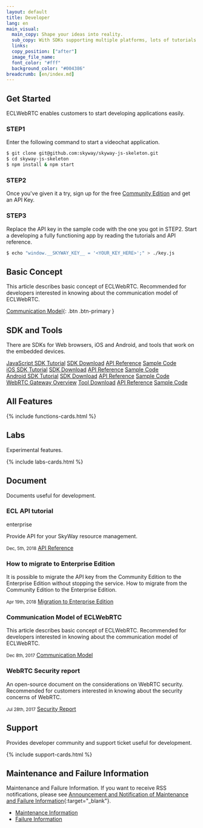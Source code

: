 ```yaml
---
layout: default
title: Developer
lang: en
main_visual:
  main_copy: Shape your ideas into reality.
  sub_copy: With SDKs supporting multiple platforms, lots of tutorials and sample code, ECLWebRTC can help you materialize your ideas.
  links: 
  copy_position: ["after"]
  image_file_name: 
  font_color: "#fff"
  background_color: "#004386"
breadcrumb: [en/index.md]
---
```


## Get Started

ECLWebRTC enables customers to start developing applications easily.

### STEP1

Enter the following command to start a videochat application.

```sh
$ git clone git@github.com:skyway/skyway-js-skeleton.git
$ cd skyway-js-skeleton
$ npm install & npm start
```

### STEP2

Once you've given it a try, sign up for the free [Community Edition](https://console-webrtc-free.ecl.ntt.com/users/registration) and get an API Key.

### STEP3

Replace the API key in the sample code with the one you got in STEP2.
Start a developing a fully functioning app by reading the tutorials and API reference.

```sh
$ echo "window.__SKYWAY_KEY__ = '<YOUR_KEY_HERE>';" > ./key.js
```

## Basic Concept

This article describes basic concept of ECLWebRTC. Recommended for developers interested in knowing about the communication model of ECLWebRTC.

[Communication Model](./communication-model.html){: .btn .btn-primary }

## SDK and Tools

There are SDKs for Web browsers, iOS and Android, and tools that work on the embedded devices.

<div id="sdk-div" class="row row-for-slim-card">
    <div class="col-6 col-md-3">
        <div class="list-group">
            <a href="./js-sdk.html" class="list-group-item active list-head">
                <i class="fa fa-television fa-fw" aria-hidden="true"></i>
                <span>JavaScript SDK</span>
            </a>
            <a href="./js-tutorial.html" class="list-group-item list-group-item-action">Tutorial</a>
            <a href="./js-sdk.html#sdkdownload" class="list-group-item list-group-item-action">SDK Download</a>
            <a href="./js-reference/" class="list-group-item list-group-item-action">API Reference</a>
            <a href="https://github.com/skyway/skyway-js-sdk/tree/master/examples/" class="list-group-item list-group-item-action" target="_blank">Sample Code</a>
        </div>
    </div>
    <div class="col-6 col-md-3">
        <div class="list-group">
            <a href="./ios-sdk.html" class="list-group-item active list-head">
                <i class="fa fa-apple fa-fw fa-3x" aria-hidden="true"></i>
                <span>iOS SDK</span>
            </a>
            <a href="./ios-tutorial.html" class="list-group-item list-group-item-action">Tutorial</a>
            <a href="./ios-sdk.html#sdkdownload" class="list-group-item list-group-item-action">SDK Download</a>
            <a href="./ios-reference/" class="list-group-item list-group-item-action">API Reference</a>
            <a href="https://github.com/skyway/skyway-ios-sdk/tree/master/examples/" class="list-group-item list-group-item-action" target="_blank">Sample Code</a>
        </div>
    </div>
    <div class="col-6 col-md-3">
        <div class="list-group">
            <a href="./android-sdk.html" class="list-group-item active list-head">
                <i class="fa fa-android fa-fw fa-3x" aria-hidden="true"></i>
                <span>Android SDK</span>
            </a>
            <a href="./android-tutorial.html" class="list-group-item list-group-item-action">Tutorial</a>
            <a href="./android-sdk.html#sdkdownload" class="list-group-item list-group-item-action">SDK Download</a>
            <a href="./android-reference/" class="list-group-item list-group-item-action">API Reference</a>
            <a href="https://github.com/skyway/skyway-android-sdk/tree/master/examples/" class="list-group-item list-group-item-action" target="_blank">Sample Code</a>
        </div>
    </div>
    <div class="col-6 col-md-3">
        <div class="list-group">
            <a href="https://github.com/skyway/skyway-webrtc-gateway/" class="list-group-item active list-head" target="_blank">
                <i class="fa fa-microchip fa-fw fa-3x" aria-hidden="true"></i>
                <span>WebRTC Gateway</span>
            </a>
            <a href="https://github.com/skyway/skyway-webrtc-gateway/blob/master/README-en.md" class="list-group-item list-group-item-action" target="_blank">Overview</a>
            <a href="https://github.com/skyway/skyway-webrtc-gateway/releases/latest" class="list-group-item list-group-item-action" target="_blank">Tool Download</a>
            <a href="http://35.200.46.204/" class="list-group-item list-group-item-action" target="_blank">API Reference</a>
            <a href="https://github.com/skyway/skyway-webrtc-gateway/tree/master/samples" class="list-group-item list-group-item-action" target="_blank">Sample Code</a>
        </div>
    </div>
</div>

## All Features

{% include functions-cards.html %}

## Labs

Experimental features.

{% include labs-cards.html %}

## Document

Documents useful for development.

<div id="docs-div" class="row row-for-slim-card">
    <div class="col-12 col-sm-6 col-lg-4">
        <div class="card">
            <div class="card-body">
                <h3 class="card-title">ECL API tutorial</h3>
                <p>
                    <span class="badge badge-enterprise">enterprise</span>
                </p>
                <p class="card-text">Provide API for your SkyWay resource management.</p>
                <small class="text-muted">Dec, 5th, 2018</small>
                <a href="./ecl-api.html" class="btn btn-outline-primary">API Reference</a>
            </div>
        </div>
    </div>   
    <div class="col-12 col-sm-6 col-lg-4">
        <div class="card">
            <div class="card-body">
                <h3 class="card-title">How to migrate to Enterprise Edition</h3>
                <p class="card-text">It is possible to migrate the API key from the Community Edition to the Enterprise Edition without stopping the service. How to migrate from the Community Edition to the Enterprise Edition.</p>
                <small class="text-muted">Apr 19th, 2018</small>
                <a href="./migration.html" class="btn btn-outline-primary">Migration to Enterprise Edition</a>
            </div>
        </div>
    </div>
    <div class="col-12 col-md-6 col-lg-4">
        <div class="card">
            <div class="card-body">
                <h3 class="card-title">Communication Model of ECLWebRTC</h3>
                <p class="card-text">This article describes basic concept of ECLWebRTC. Recommended for developers interested in knowing about the communication model of ECLWebRTC.</p>
                <small class="text-muted">Dec 8th, 2017</small>
                <a href="./communication-model.html" class="btn btn-outline-primary">Communication Model</a>
            </div>
        </div>
    </div>
    <div class="col-12 col-md-6 col-lg-4">
        <div class="card">
            <div class="card-body">
                <h3 class="card-title">WebRTC Security report</h3>
                <p class="card-text">An open-source document on the considerations on WebRTC security. Recommended for customers interested in knowing about the security concerns of WebRTC.</p>
                <small class="text-muted">Jul 28th, 2017</small>
                <a href="http://webrtc-security.github.io/index.html" target="_blank" class="btn btn-outline-primary">Security Report</a>
            </div>
        </div>
    </div>
</div>

## Support

Provides developer community and support ticket useful for development.

{% include support-cards.html %}

## Maintenance and Failure Information

Maintenance and Failure Information.
If you want to receive RSS notifications, please see [Announcement and Notification of Maintenance and Failure Information](https://support.skyway.io/hc/en-us/articles/236195548){:target="_blank"}.



<div class="card">
  <div class="card-header">
    <ul class="nav nav-tabs card-header-tabs">
      <li class="nav-item">
        <a class="nav-link active" data-toggle="tab" href="#maintenance" role="tab">Maintenance Information</a>
      </li>
      <li class="nav-item">
        <a class="nav-link" data-toggle="tab" href="#failure" role="tab">Failure Information</a>
      </li>
    </ul>
  </div>
  <div class="card-body">
    <div class="tab-content">
      <div class="tab-pane active" id="maintenance" role="tabpanel"> 
      </div>
      <div class="tab-pane" id="failure" role="tabpanel">
      </div>
    </div>
  </div>
</div>

<script>
$(function() {
  'use strict';

  // AJAXでZendeskのお知らせを取得して表示

  // JSON取得
  $.getJSON(CONST.JSON_URL_MAINTENANCE).done(function(data) {
    updateNews(data, 'maintenance', CONST.ZENDESK_URL_MAINTENANCE);
  }).fail(function(data) {
    console.log('xhr failed');
  });

  $.getJSON(CONST.JSON_URL_FAILURE).done(function(data) {
    updateNews(data, 'failure', CONST.ZENDESK_URL_FAILURE);
  }).fail(function(data) {
    console.log('xhr failed');
  });

  // DOM作成
  function updateNews(obj, id, siteurl){
    var $rows = $('<div>').addClass('rows');;
    for (var i = 0; i < obj.articles.length; i++) {
      var $cardTitle = $('<h4>')
        .text(obj.articles[i].body.substr(4, 10))
        .addClass('card-title h6');
      var $cardText = $('<p>')
        .html(obj.articles[i].body)
        .addClass('mini-headline-text card-text');
      var $col1 = $('<div>')
        .addClass('col-sm-3 col-lg-2')
        .append($cardTitle);
      var $col2 = $('<div>')
        .addClass('col-sm-9 col-lg-10')
        .append($cardText);
      var $row = $('<div>')
        .addClass('row')
        .append($col1)
        .append($col2);
      $rows.append($row);
    }
    var $link = $('<a>')
      .addClass('btn btn-primary')
      .attr({
        href: siteurl,
        target: '_blank'
      })
      .text('See all')
      .appendTo('<div class="allnewslink">')
      .parent();
    $('#' + id).append($rows).append($link);
  }
});
</script>
